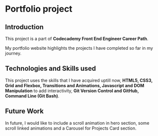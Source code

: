 # Portfolio project

## Introduction

This project is a part of **Codecademy Front End Engineer Career Path**.

My portfolio website highlights the projects I have completed so far in my journey.

## Technologies and Skills used

This project uses the skills that I have acquired uptill now, **HTML5, CSS3, Grid and Flexbox, Transitions and Animations, Javascript and DOM Manipulation** to add interactivity, **Git Version Control and GitHub, Command Line (Git Bash)**.

## Future Work

In future, I would like to include a scroll animation in hero section, some scroll linked animations and a Carousel for Projects Card section.

